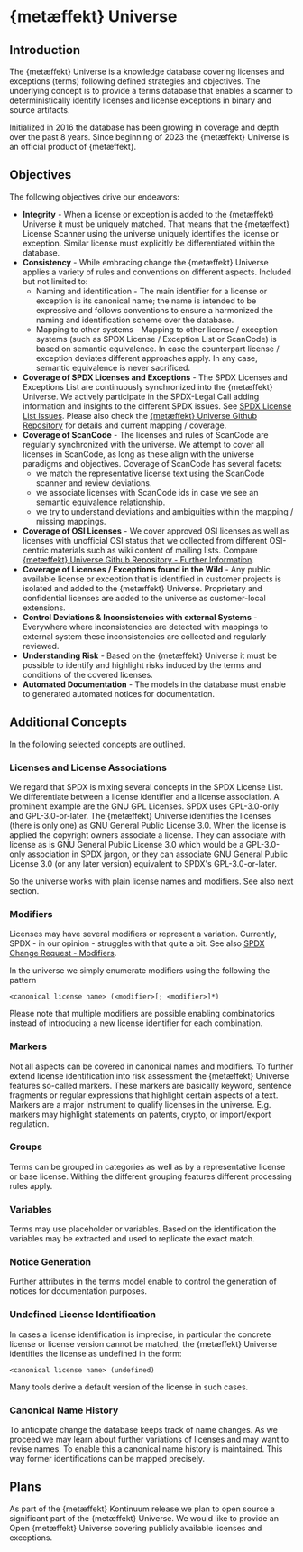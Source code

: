# {metæffekt} Universe

## Introduction

The {metæffekt} Universe is a knowledge database covering licenses and exceptions (terms) following defined 
strategies and objectives. The underlying concept is to provide a terms database that enables a scanner to 
deterministically identify licenses and license exceptions in binary and source artifacts.

Initialized in 2016 the database has been growing in coverage and depth over the past 8 years.
Since beginning of 2023 the {metæffekt} Universe is an official product of {metæffekt}.

## Objectives

The following objectives drive our endeavors:

* **Integrity** - When a license or exception is added to the {metæffekt} Universe it must be uniquely
  matched. That means that the {metæffekt} License Scanner using the universe uniquely identifies 
  the license or exception. Similar license must explicitly be differentiated within the database.
* **Consistency** - While embracing change the {metæffekt} Universe applies a variety of rules and conventions 
  on different aspects. Included but not limited to:
  * Naming and identification - The main identifier for a license or exception is its canonical name; the name is
    intended to be expressive and follows conventions to ensure a harmonized the naming and identification scheme over 
    the database.
  * Mapping to other systems - Mapping to other license / exception systems (such as SPDX License / Exception List or 
    ScanCode) is based on semantic equivalence. In case the counterpart license / exception deviates different 
    approaches apply. In any case, semantic equivalence is never sacrificed.
* **Coverage of SPDX Licenses and Exceptions** - The SPDX Licenses and Exceptions List are continuously synchronized
  into the {metæffekt} Universe. We actively participate in the SPDX-Legal Call adding information and insights to the
  different SPDX issues. See [SPDX License List Issues](https://github.com/spdx/license-list-XML/issues?page=1&q=is%3Aissue+is%3Aopen).
  Please also check the [{metæffekt} Universe Github Repository](https://github.com/org-metaeffekt/metaeffekt-universe) 
  for details and current mapping / coverage.
* **Coverage of ScanCode** - The licenses and rules of ScanCode are regularly synchronized with the universe. We attempt
  to cover all licenses in ScanCode, as long as these align with the universe paradigms and objectives. Coverage of 
  ScanCode has several facets:
  * we match the representative license text using the ScanCode scanner and review deviations. 
  * we associate licenses with ScanCode ids in case we see an semantic equivalence relationship.
  * we try to understand deviations and ambiguities within the mapping / missing mappings.
* **Coverage of OSI Licenses** - We cover approved OSI licenses as well as licenses with unofficial OSI status that we 
  collected from different OSI-centric materials such as wiki content of mailing lists. 
  Compare [{metæffekt} Universe Github Repository - Further Information](https://github.com/org-metaeffekt/metaeffekt-universe#further-information).
* **Coverage of Licenses / Exceptions found in the Wild** - Any public available license or exception that is identified 
  in customer projects is isolated and added to the {metæffekt} Universe. Proprietary and confidential licenses are 
  added to the universe as customer-local extensions.
* **Control Deviations & Inconsistencies with external Systems** - Everywhere where inconsistencies are detected with 
  mappings to external system these inconsistencies are collected and regularly reviewed.
* **Understanding Risk** - Based on the {metæffekt} Universe it must be possible to identify and highlight risks induced 
  by the terms and conditions of the covered licenses.
* **Automated Documentation** - The models in the database must enable to generated automated notices for documentation.

## Additional Concepts

In the following selected concepts are outlined. 

### Licenses and License Associations

We regard that SPDX is mixing several concepts in the SPDX License List. We differentiate between a license identifier
and a license association. A prominent example are the GNU GPL Licenses. SPDX uses GPL-3.0-only and GPL-3.0-or-later.
The {metæffekt} Universe identifies the licenses (there is only one) as GNU General Public License 3.0. When the license
is applied the copyright owners associate a license. They can associate with license as is GNU General Public License 
3.0 which would be a GPL-3.0-only association in SPDX jargon, or they can associate 
GNU General Public License 3.0 (or any later version) equivalent to SPDX's GPL-3.0-or-later.

So the universe works with plain license names and modifiers. See also next section.

### Modifiers
Licenses may have several modifiers or represent a variation. Currently, SPDX - in our opinion - struggles with that 
quite a bit. See also [SPDX Change Request - Modifiers](https://github.com/spdx/change-proposal/blob/main/proposals/Modifiers.md). 

In the universe we simply enumerate modifiers using the following the pattern 

    <canonical license name> (<modifier>[; <modifier>]*) 

Please note that multiple modifiers are possible enabling combinatorics instead of introducing
a new license identifier for each combination.

### Markers

Not all aspects can be covered in canonical names and modifiers. To further extend license identification into risk
assessment the {metæffekt} Universe features so-called markers. These markers are basically keyword, sentence fragments 
or regular expressions that highlight certain aspects of a text. Markers are a major instrument to qualify licenses
in the universe. E.g. markers may highlight statements on patents, crypto, or import/export regulation.

### Groups

Terms can be grouped in categories as well as by a representative license or base license. Withing the different
grouping features different processing rules apply.

### Variables

Terms may use placeholder or variables. Based on the identification the variables may be extracted and 
used to replicate the exact match.

### Notice Generation

Further attributes in the terms model enable to control the generation of notices for documentation purposes.

### Undefined License Identification

In cases a license identification is imprecise, in particular the concrete license or license version cannot be 
matched, the {metæffekt} Universe identifies the license as undefined in the form:

    <canonical license name> (undefined)

Many tools derive a default version of the license in such cases.

### Canonical Name History

To anticipate change the database keeps track of name changes. As we proceed we may learn about further variations
of licenses and may want to revise names. To enable this a canonical name history is maintained. This way former
identifications can be mapped precisely.

## Plans
As part of the {metæffekt} Kontinuum release we plan to open source a significant part of the {metæffekt} Universe. We 
would like to provide an Open {metæffekt} Universe covering publicly available licenses and exceptions.
